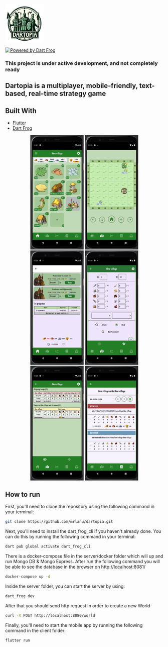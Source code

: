 <img src="readme_images/dartopia_logo.png" width="24%"/>

[![Powered by Dart Frog](https://img.shields.io/endpoint?url=https://tinyurl.com/dartfrog-badge)](https://dartfrog.vgv.dev)

### This project is under active development, and not completely ready

## Dartopia is a multiplayer, mobile-friendly, text-based, real-time strategy game

## Built With

- [Flutter](https://flutter.dev/)
- [Dart Frog](https://dartfrog.vgv.dev/)

<p align="center">
    <img src="client/assets/screenshots/0.png" alt="MyPic" width="170">
    <img src="client/assets/screenshots/1.png" alt="MyPic" width="170">
    <img src="client/assets/screenshots/2.png" alt="MyPic" width="170">
    <img src="client/assets/screenshots/3.png" alt="MyPic" width="170">
    <img src="client/assets/screenshots/4.png" alt="MyPic" width="170">
    <img src="client/assets/screenshots/5.png" alt="MyPic" width="170">
</p>

## How to run

First, you'll need to clone the repository using the following command in your terminal:

```sh
git clone https://github.com/mrlanu/dartopia.git
```

Next, you'll need to install the dart_frog_cli if you haven't already done. You can do this by running the following command in your terminal:

```sh
dart pub global activate dart_frog_cli
```

There is a docker-compose file in the server/docker folder which will up and run Mongo DB & Mongo Express.
After run the following command you will be able to see the database in the browser on http://localhost:8081/

```sh
docker-compose up -d
```

Inside the server folder, you can start the server by using:

```sh
dart_frog dev
```

After that you should send http request in order to create a new World

```sh
curl -X POST http://localhost:8080/world
```

Finally, you'll need to start the mobile app by running the following command in the client folder:

```sh
flutter run
```
